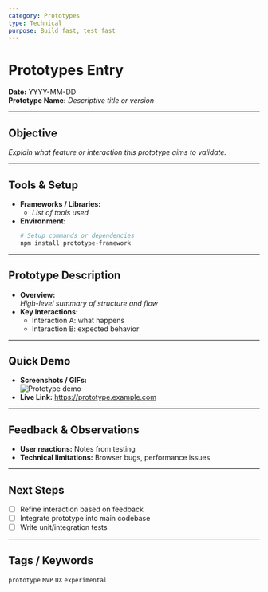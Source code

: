 ```yaml
---
category: Prototypes
type: Technical
purpose: Build fast, test fast
---
```


# Prototypes Entry

**Date:** YYYY-MM-DD  
**Prototype Name:** _Descriptive title or version_

---

## Objective
_Explain what feature or interaction this prototype aims to validate._

---

## Tools & Setup
- **Frameworks / Libraries:**  
  - _List of tools used_  
- **Environment:**  
  ```bash
  # Setup commands or dependencies
  npm install prototype-framework
  ```

---

## Prototype Description
- **Overview:**  
  _High-level summary of structure and flow_  
- **Key Interactions:**  
  - Interaction A: what happens  
  - Interaction B: expected behavior

---

## Quick Demo
- **Screenshots / GIFs:**  
  ![Prototype demo](path/to/demo.gif)  
- **Live Link:** https://prototype.example.com  

---

## Feedback & Observations
- **User reactions:** Notes from testing  
- **Technical limitations:** Browser bugs, performance issues  

---

## Next Steps
- [ ] Refine interaction based on feedback  
- [ ] Integrate prototype into main codebase  
- [ ] Write unit/integration tests

---

## Tags / Keywords
`prototype` `MVP` `UX` `experimental`
